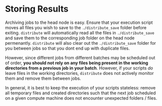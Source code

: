 # Storing Results

Archiving jobs to the head node is easy. Ensure that your execution script moves all files
you wish to save to the `./distribute_save` folder before exiting. `distribute` will automatically read all the files
in `./distribute_save` and save them to the corresponding job folder on the head node permenantly. `distribute` will 
also clear out the `./distribute_save` folder for you between jobs so that you dont end up with duplicate files.

However, since different jobs from different batches may be scheduled out of order, **you should not rely on any files being 
present in the working directories from a previous job in your batch**. However, if your scripts *do* leave files
in the working directories, `distribute` does not actively monitor them and remove them between jobs.

In general, it is best to keep the execution of your scripts stateless: remove all temporary files
and created directories such that the next job scheduled on a given compute machine does not encounter
unexpected folders / files.
